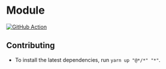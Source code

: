 # Module

[![GitHub Action](https://github.com/CharlesStover/monorepo-template/actions/workflows/module.yml/badge.svg?branch=main&event=push)](https://github.com/CharlesStover/monorepo-template/actions/workflows/module.yml)

## Contributing

- To install the latest dependencies, run `yarn up "@*/*" "*"`.
